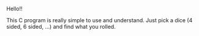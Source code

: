 Hello!!

This C program is really simple to use and understand. Just pick a dice (4 sided, 6 sided, ...) and find what you rolled.